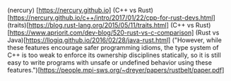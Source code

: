 (nercury) [https://nercury.github.io]
(C++ vs Rust) [https://nercury.github.io/c++/intro/2017/01/22/cpp-for-rust-devs.html]
(traits)[https://blog.rust-lang.org/2015/05/11/traits.html]
(C++ vs Rust)[https://www.apriorit.com/dev-blog/520-rust-vs-c-comparison]
(Rust vs Java)[https://llogiq.github.io/2016/02/28/java-rust.html]
("However, while these features encourage safer programming idioms, the type system of C++ is too
weak to enforce its ownership disciplines statically, so it is still easy to write programs with unsafe
or undefined behavior using these features.")[https://people.mpi-sws.org/~dreyer/papers/rustbelt/paper.pdf]
